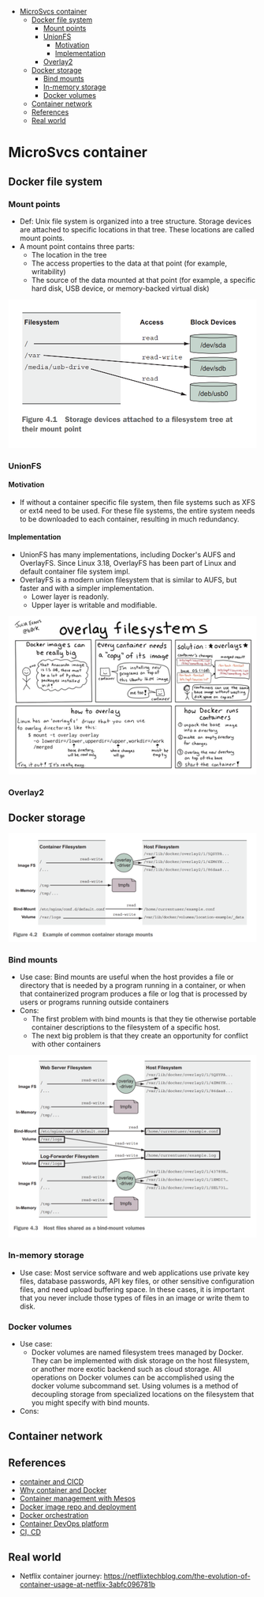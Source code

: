 - [MicroSvcs container](#microsvcs-container)
  - [Docker file system](#docker-file-system)
    - [Mount points](#mount-points)
    - [UnionFS](#unionfs)
      - [Motivation](#motivation)
      - [Implementation](#implementation)
    - [Overlay2](#overlay2)
  - [Docker storage](#docker-storage)
    - [Bind mounts](#bind-mounts)
    - [In-memory storage](#in-memory-storage)
    - [Docker volumes](#docker-volumes)
  - [Container network](#container-network)
  - [References](#references)
  - [Real world](#real-world)

# MicroSvcs container

## Docker file system
### Mount points
* Def: Unix file system is organized into a tree structure. Storage devices are attached to specific locations in that tree. These locations are called mount points.
* A mount point contains three parts:
  * The location in the tree
  * The access properties to the data at that point (for example, writability)
  * The source of the data mounted at that point (for example, a specific hard disk, USB device, or memory-backed virtual disk)

![](./images/container_mountpoint.png)

### UnionFS
#### Motivation
* If without a container specific file system, then file systems such as XFS or ext4 need to be used. For these file systems, the entire system needs to be downloaded to each container, resulting in much redundancy. 

#### Implementation
* UnionFS has many implementations, including Docker's AUFS and OverlayFS. Since Linux 3.18, OverlayFS has been part of Linux and default container file system impl. 
* OverlayFS is a modern union filesystem that is similar to AUFS, but faster and with a simpler implementation.
  * Lower layer is readonly.
  * Upper layer is writable and modifiable. 

![](./images/container_overlay_constructs.png)

### Overlay2


## Docker storage

![](./images/container_differentStorageTypes.png)

### Bind mounts
* Use case: Bind mounts are useful when the host provides a file or directory that is needed by a program running in a container, or when that containerized program produces a file or log that is processed by users or programs running outside containers
* Cons:
  * The first problem with bind mounts is that they tie otherwise portable container descriptions to the filesystem of a specific host.
  * The next big problem is that they create an opportunity for conflict with other containers

![](./images/container_bindmounts_example.png)

### In-memory storage
* Use case: Most service software and web applications use private key files, database passwords, API key files, or other sensitive configuration files, and need upload buffering space.
In these cases, it is important that you never include those types of files in an image or write them to disk. 

### Docker volumes
* Use case: 
  * Docker volumes are named filesystem trees managed by Docker. They can be implemented with disk storage on the host filesystem, or another more exotic backend such as cloud storage. All operations on Docker volumes can be accomplished using the docker volume subcommand set. Using volumes is a method of decoupling storage from specialized locations on the filesystem that you might specify with bind mounts.
* Cons: 

## Container network

## References
* [container and CICD](https://time.geekbang.org/course/detail/100003901-2279)
* [Why container and Docker](https://time.geekbang.org/column/article/41977)
* [Container management with Mesos](https://time.geekbang.org/course/detail/100003901-2280)
* [Docker image repo and deployment](https://time.geekbang.org/column/article/42167)
* [Docker orchestration](https://time.geekbang.org/column/article/42477)
* [Container DevOps platform](https://time.geekbang.org/column/article/42604)
* [CI, CD](https://time.geekbang.org/column/article/42825)

## Real world
* Netflix container journey: https://netflixtechblog.com/the-evolution-of-container-usage-at-netflix-3abfc096781b
